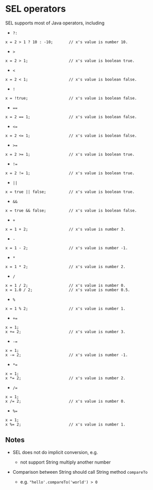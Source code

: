 # SEL operators

SEL supports most of Java operators, including

* `?:`
```sel
x = 2 > 1 ? 10 : -10;       // x's value is number 10.
```

* `>`
```sel
x = 2 > 1;                  // x's value is boolean true.
```

* `<`
```sel
x = 2 < 1;                  // x's value is boolean false.
```

* `!`
```sel
x = !true;                  // x's value is boolean false.
```

* `==`
```sel
x = 2 == 1;                 // x's value is boolean false.
```
 
* `<=`
```sel
x = 2 <= 1;                 // x's value is boolean false.
```

* `>=`
```sel
x = 2 >= 1;                 // x's value is boolean true.
```
 
* `!=`
```sel
x = 2 != 1;                 // x's value is boolean true.
```

* `||`
```sel
x = true || false;          // x's value is boolean true.
```

* `&&`
```sel
x = true && false;          // x's value is boolean false.
```

* `+`
```sel
x = 1 + 2;                  // x's value is number 3.
```

* `-`
```sel
x = 1 - 2;                  // x's value is number -1.
```

* `*`
```sel
x = 1 * 2;                  // x's value is number 2.
```

* `/`
```sel
x = 1 / 2;                  // x's value is number 0.
x = 1.0 / 2;                // x's value is number 0.5.
```

* `%`
```sel
x = 1 % 2;                  // x's value is number 1.
```

* `+=`
```sel
x = 1;
x += 2;                     // x's value is number 3.
```
 
* `-=`
```sel
x = 1;
x -= 2;                     // x's value is number -1.
```

* `*=`
```sel
x = 1;
x *= 2;                     // x's value is number 2.
```

* `/=`
```sel
x = 1;
x /= 2;                     // x's value is number 0.
```

* `%=`
```sel
x = 1;
x %= 2;                     // x's value is number 1.
```

## Notes
* SEL does not do implicit conversion, e.g.
    * not support String multiply another number

* Comparison between String should call String method `compareTo`
    * e.g. `"hello'.compareTo('world') > 0`
